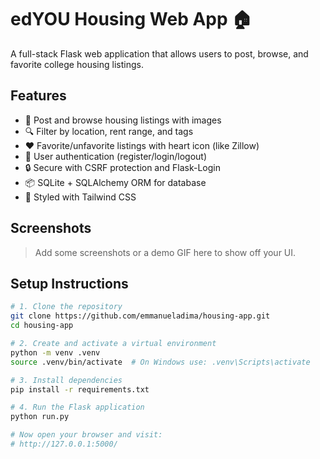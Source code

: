 # edYOU Housing Web App 🏠

A full-stack Flask web application that allows users to post, browse, and favorite college housing listings.

## Features

- 🏡 Post and browse housing listings with images
- 🔍 Filter by location, rent range, and tags
- ❤️ Favorite/unfavorite listings with heart icon (like Zillow)
- 👤 User authentication (register/login/logout)
- 🔒 Secure with CSRF protection and Flask-Login
- 📦 SQLite + SQLAlchemy ORM for database
- 🎨 Styled with Tailwind CSS

## Screenshots

> Add some screenshots or a demo GIF here to show off your UI.

## Setup Instructions

```bash
# 1. Clone the repository
git clone https://github.com/emmanueladima/housing-app.git
cd housing-app

# 2. Create and activate a virtual environment
python -m venv .venv
source .venv/bin/activate  # On Windows use: .venv\Scripts\activate

# 3. Install dependencies
pip install -r requirements.txt

# 4. Run the Flask application
python run.py

# Now open your browser and visit:
# http://127.0.0.1:5000/
